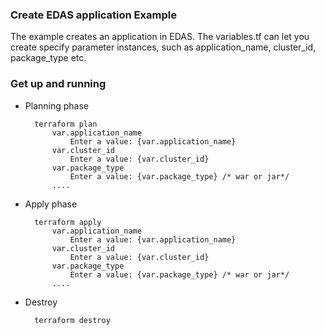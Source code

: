### Create EDAS application Example

The example creates an application in EDAS. The variables.tf can let you create specify parameter instances, such as application_name, cluster_id, package_type etc.

### Get up and running

* Planning phase

		terraform plan 
    		var.application_name
  				Enter a value: {var.application_name}  
	    	var.cluster_id
	    		Enter a value: {var.cluster_id} 
	    	var.package_type
	    		Enter a value: {var.package_type} /* war or jar*/
	    	....

* Apply phase

		terraform apply 
		    var.application_name
                Enter a value: {var.application_name}  
            var.cluster_id
                Enter a value: {var.cluster_id} 
            var.package_type
                Enter a value: {var.package_type} /* war or jar*/
            ....

* Destroy 

		terraform destroy